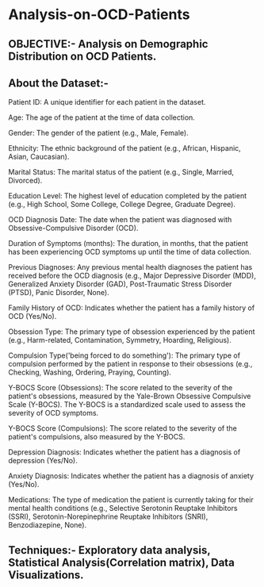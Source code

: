 # Analysis-on-OCD-Patients

## OBJECTIVE:- Analysis on Demographic Distribution on OCD Patients.

## About the Dataset:-
Patient ID: A unique identifier for each patient in the dataset.

Age: The age of the patient at the time of data collection.

Gender: The gender of the patient (e.g., Male, Female).

Ethnicity: The ethnic background of the patient (e.g., African, Hispanic, Asian, Caucasian).

Marital Status: The marital status of the patient (e.g., Single, Married, Divorced).

Education Level: The highest level of education completed by the patient (e.g., High School, Some College, College Degree, Graduate Degree).

OCD Diagnosis Date: The date when the patient was diagnosed with Obsessive-Compulsive Disorder (OCD).

Duration of Symptoms (months): The duration, in months, that the patient has been experiencing OCD symptoms up until the time of data collection.

Previous Diagnoses: Any previous mental health diagnoses the patient has received before the OCD diagnosis (e.g., Major Depressive Disorder (MDD), Generalized Anxiety Disorder (GAD), Post-Traumatic Stress Disorder (PTSD), Panic Disorder, None).

Family History of OCD: Indicates whether the patient has a family history of OCD (Yes/No).

Obsession Type: The primary type of obsession experienced by the patient (e.g., Harm-related, Contamination, Symmetry, Hoarding, Religious).

Compulsion Type('being forced to do something'): The primary type of compulsion performed by the patient in response to their obsessions (e.g., Checking, Washing, Ordering, Praying, Counting).

Y-BOCS Score (Obsessions): The score related to the severity of the patient's obsessions, measured by the Yale-Brown Obsessive Compulsive Scale (Y-BOCS). The Y-BOCS is a standardized scale used to assess the severity of OCD symptoms.

Y-BOCS Score (Compulsions): The score related to the severity of the patient's compulsions, also measured by the Y-BOCS.

Depression Diagnosis: Indicates whether the patient has a diagnosis of depression (Yes/No).

Anxiety Diagnosis: Indicates whether the patient has a diagnosis of anxiety (Yes/No).

Medications: The type of medication the patient is currently taking for their mental health conditions (e.g., Selective Serotonin Reuptake Inhibitors (SSRI), Serotonin-Norepinephrine Reuptake Inhibitors (SNRI), Benzodiazepine, None).

## Techniques:- Exploratory data analysis, Statistical Analysis(Correlation matrix), Data Visualizations.

